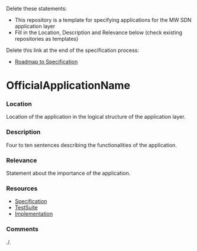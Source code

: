 Delete these statements:  
- This repository is a template for specifying applications for the MW SDN application layer  
- Fill in the Location, Description and Relevance below (check existing repositories as templates)

Delete this link at the end of the specification process:  
- [Roadmap to Specification](../../issues/1)

# OfficialApplicationName

### Location
Location of the application in the logical structure of the application layer.

### Description
Four to ten sentences describing the functionalities of the application.

### Relevance
Statement about the importance of the application.

### Resources
- [Specification](./spec/)
- [TestSuite](./testing/)
- [Implementation](./server/)

### Comments
./.
